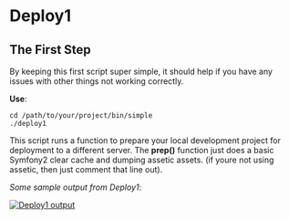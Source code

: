 # Deploy1

## The First Step

By keeping this first script super simple, it should help if you have any issues with other
things not working correctly.

__Use__:

    cd /path/to/your/project/bin/simple
    ./deploy1

This script runs a function to prepare your local development project for deployment to a
different server. The __prep()__ function just does a basic Symfony2 clear cache and dumping
assetic assets. (if youre not using assetic, then just comment that line out).

_Some sample output from Deploy1_:

[![Deploy1 output](Symfony2-SimpleDeployScripts/blob/master/bin/simple/deploy1-output.jpg)](Symfony2-SimpleDeployScripts/blob/master/bin/simple/deploy1-output.jpg)